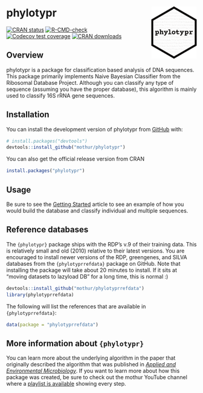 
<!-- README.md is generated from README.Rmd. Please edit that file -->

# phylotypr <a href="https://mothur.org/phylotypr/"><img src="man/figures/logo.png" align="right" height="138" alt="phylotypr website" /></a>

<!-- badges: start -->

[![CRAN
status](https://www.r-pkg.org/badges/version/phylotypr)](https://cran.r-project.org/package=phylotypr)
[![R-CMD-check](https://github.com/mothur/phylotypr/actions/workflows/R-CMD-check.yaml/badge.svg)](https://github.com/mothur/phylotypr/actions/workflows/R-CMD-check.yaml)
[![Codecov test
coverage](https://codecov.io/gh/mothur/phylotypr/branch/main/graph/badge.svg)](https://app.codecov.io/gh/mothur/phylotypr?branch=main)
[![CRAN
downloads](https://cranlogs.r-pkg.org/badges/phylotypr)](https://CRAN.R-project.org/package=phylotypr)

<!-- badges: end -->

## Overview

phylotypr is a package for classification based analysis of DNA
sequences. This package primarily implements Naive Bayesian Classifier
from the Ribosomal Database Project. Although you can classify any type
of sequence (assuming you have the proper database), this algorithm is
mainly used to classify 16S rRNA gene sequences.

## Installation

You can install the development version of phylotypr from
[GitHub](https://github.com/) with:

``` r
# install.packages("devtools")
devtools::install_github("mothur/phylotypr")
```

You can also get the official release version from CRAN

``` r
install.packages("phylotypr")
```

## Usage

Be sure to see the [Getting
Started](https://mothur.org/phylotypr/articles/phylotypr.html) article
to see an example of how you would build the database and classify
individual and multiple sequences.

## Reference databases

The `{phylotypr}` package ships with the RDP’s v.9 of their training
data. This is relatively small and old (2010) relative to their latest
versions. You are encouraged to install newer versions of the RDP,
greengenes, and SILVA databases from the `{phylotyprrefdata}` package on
GitHub. Note that installing the package will take about 20 minutes to
install. If it sits at “moving datasets to lazyload DB” for a long time,
this is normal :)

``` r
devtools::install_github("mothur/phylotyprrefdata")
library(phylotyprrefdata)
```

The following will list the references that are available in
`{phylotyprrefdata}`:

``` r
data(package = "phylotyprrefdata")
```

## More information about `{phylotypr}`

You can learn more about the underlying algorithm in the paper that
originally described the algorithm that was published in [*Applied and
Environmental Microbiology*](https://pubmed.ncbi.nlm.nih.gov/17586664/).
If you want to learn more about how this package was created, be sure to
check out the mothur YouTube channel where a [playlist is
available](https://www.youtube.com/watch?v=XjolVT16YNw&list=PLmNrK_nkqBpIZlWa3yGEc2-wX7An2kpCL)
showing every step.
